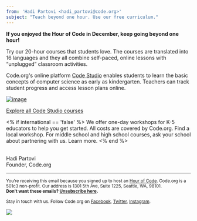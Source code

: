 ```yaml
---
from: 'Hadi Partovi <hadi_partovi@code.org>'
subject: "Teach beyond one hour. Use our free curriculum."
---
```


**If you enjoyed the Hour of Code in December, keep going beyond one hour!**

Try our 20-hour courses that students love. The courses are translated into 16 languages and they all combine self-paced, online lessons with “unplugged” classroom activities. 

Code.org's online platform [Code Studio](https://studio.code.org/) enables students to learn the basic concepts of computer science as early as kindergarten. Teachers can track student progress and access lesson plans online. 

[![image](https://code.org/images/fit-600/email/code-studio.png)](https://studio.code.org/)

[Explore all Code Studio courses](https://studio.code.org/)

<% if international == 'false' %>
We offer one-day workshops for K-5 educators to help you get started. All costs are covered by Code.org. Find a local workshop. For middle school and high school courses, ask your school about partnering with us. Learn more.
<% end %>


<br/>
Hadi Partovi<br />
Founder, Code.org
<br />

<hr>

<small>You’re receiving this email because you signed up to host an <a href="https://code.org/">Hour of Code</a>. Code.org is a 501c3 non-profit. Our address is 1301 5th Ave, Suite 1225, Seattle, WA, 98101.</small> <br />
<small><strong>Don't want these emails? <a href="<%= unsubscribe_link %>">Unsubscribe here</a>.</strong></small></p>
<p><small>Stay in touch with us. Follow Code.org on
<a href="https://www.facebook.com/Code.org">Facebook</a>, <a href="https://twitter.com/codeorg">Twitter</a>, <a href="https://instagram.com/codeorg">Instagram</a>.
</small></p>

![](<%= tracking_pixel %>)